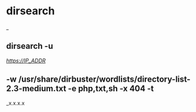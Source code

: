 # **dirsearch**

  
_

## dirsearch -u

_[https://IP_ADDR](https://ip_addr/)_

## -w /usr/share/dirbuster/wordlists/directory-list-2.3-medium.txt -e php,txt,sh -x 404 -t

_x.x.x.x